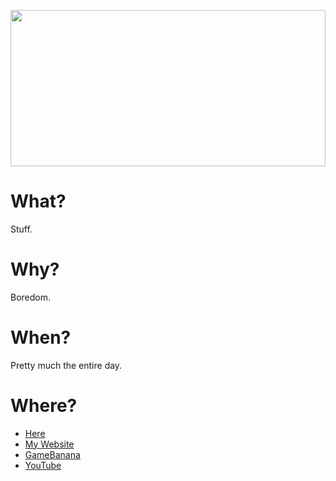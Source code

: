 <a href="https://github.com/Fasguy"><img src="https://github.com/Fasguy/Fasguy/raw/master/content/content.svg" width="100%" height="250"></a>

# What?
Stuff.

# Why?
Boredom.

# When?
Pretty much the entire day.

# Where?
* [Here](https://github.com/Fasguy)
* [My Website](https://fasguy.net/)
* [GameBanana](https://gamebanana.com/members/1651913)
* [YouTube](https://youtube.com/Fasguy)
